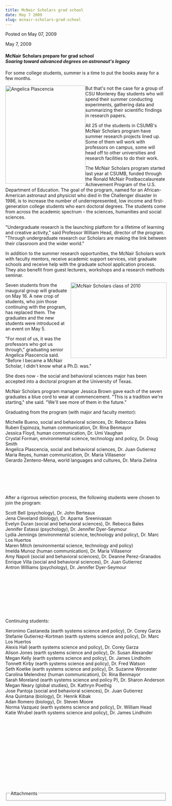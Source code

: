 ```yaml
---
title: McNair Scholars grad school
date: May 7 2009
slug: mcnair-scholars-grad-school
---
```


 



<span class="date">Posted on May 07, 2009    </span>
<p>May 7, 2009</p>
<h4>McNair Scholars prepare for grad school<br>
<em>Soaring toward advanced degrees on astronaut&apos;s legacy</em></br></h4>
<p>For some college students, summer is a time to put the books
away for a few months.</p>
<p><img alt="Angelica Plascencia" height="306" src="https://news.csumb.edu/sites/default/files/65/igx_migrate/images/Angelica%20Plascencia%20mcnair.JPG" style="float:left" width="250">But that&apos;s not the case for a
group of CSU Monterey Bay students who will spend their summer
conducting experiments, gathering data and summarizing their
scientific findings in research papers.</img></p>
<p>All 25 of the students in CSUMB&apos;s McNair Scholars program have
summer research projects lined up. Some of them will work with
professors on campus, some will head off to other universities and
research facilities to do their work.</p>
<p>The McNair Scholars program started last year at CSUMB, funded
through the Ronald McNair Postbaccalaureate Achievement Program of
the U.S. Department of Education. The goal of the program, named
for an African-American astronaut and physicist who died in the
Challenger disaster in 1986, is to increase the number of
underrepresented, low income and first-generation college students
who earn doctoral degrees. The students come from across the
academic spectrum - the sciences, humanities and social
sciences.</p>
<p>&quot;Undergraduate research is the launching platform for a lifetime
of learning and creative activity,&quot; said Professor William Head,
director of the program. &quot;Through undergraduate research our
Scholars are making the link between their classroom and the wider
world.&quot;</p>
<p>In addition to the summer research opportunities, the McNair
Scholars work with faculty mentors, receive academic support
services, visit graduate schools and receive help with the graduate
school application process. They also benefit from guest lecturers,
workshops and a research methods seminar.</p>
<p><img alt="McNair Scholars class of 2010" height="236" src="https://news.csumb.edu/sites/default/files/65/igx_migrate/images/mcnair%20class%20of%2010.JPG" style="float:right" width="300">Seven students from the inaugural
group will graduate on May 16. A new crop of students, who join
those continuing with the program, has replaced them. The graduates
and the new students were introduced at an event on May 5.</img></p>
<p>&quot;For most of us, it was the professors who got us through,&quot;
graduating senior Angelica Plascencia said. &quot;Before I became a
McNair Scholar, I didn&apos;t know what a Ph.D. was.&quot;</p>
<p>She does now - the social and behavioral sciences major has been
accepted into a doctoral program at the University of Texas.</p>
<p>McNair Scholars program manager Jessica Brown gave each of the
seven graduates a blue cord to wear at commencement. &quot;This is a
tradition we&apos;re starting,&quot; she said. &quot;We&apos;ll see more of them in the
future.&quot;</p>
<p>Graduating from the program (with major and faculty mentor):</p>
<p>Michelle Bueno, social and behavioral sciences, Dr. Rebecca
Bales<br>
Ruben Espinoza, human communication, Dr. Rina Benmayor<br>
Jessica Floyd, human communication, Dr. Umi Vaughan<br>
Crystal Forman, environmental science, technology and policy, Dr.
Doug Smith<br>
Angelica Plascencia, social and behavioral sciences, Dr. Juan
Gutierrez<br>
Maria Reyes, human communication, Dr. Maria Villasenor<br>
Gerardo Zenteno-Mena, world languages and cultures, Dr. Maria
Zielina</br></br></br></br></br></br></p>
<p>After a rigorous selection process, the following students were
chosen to join the program:</p>
<p>Scott Bell (psychology), Dr. John Berteaux<br>
Jena Cleveland (biology), Dr. Aparna&#xA0; Sreenivasan<br>
Evelyn Duran (social and behavioral sciences), Dr. Rebecca
Bales<br>
Jennifer Estassi (psychology), Dr. Jennifer Dyer-Seymour<br>
Lydia Jennings (environmental science, technology and policy), Dr.
Marc Los Huertos<br>
Maren Mitch (environmental science, technology and policy)<br>
Imelda Munoz (human communication), Dr. Maria Villasenor<br>
Amy Napoli (social and behavioral sciences), Dr. Deanne
Perez-Granados<br>
Enrique Villa (social and behavioral sciences), Dr. Juan
Gutierrez<br>
Antron Williams (psychology), Dr. Jennifer Dyer-Seymour</br></br></br></br></br></br></br></br></br></p>
<p>Continuing students:</p>
<p>Xeronimo Castaneda (earth systems science and policy), Dr. Corey
Garza<br>
Stefanie Gutierrez-Kortman (earth systems science and policy), Dr.
Marc Los Huertos<br>
Alexis Hall (earth systems science and policy), Dr. Corey
Garza<br>
Alison Jones (earth systems science and policy), Dr. Susan
Alexander<br>
Megan Kelly (earth systems science and policy), Dr. James
Lindholm<br>
Tonnett Kirby (earth systems science and policy), Dr. Fred
Watson<br>
Seth Koetke (earth systems science and policy), Dr. Suzanne
Worcester<br>
Carolina Melendrez (human communication), Dr. Rina Benmayor<br>
Sarah Moreland (earth systems science and policy P), Dr. Sharon
Anderson<br>
Megan Neary (global studies), Dr. Kathryn Poethig<br>
Jose Pantoja (social and behavioral sciences), Dr. Juan
Gutierrez<br>
Ana Quintana (biology), Dr. Henrik Kibak<br>
Adan Romero (biology), Dr. Steven Moore<br>
Norma Vazquez (earth systems science and policy), Dr. William
Head<br>
Katie Wrubel (earth systems science and policy), Dr. James
Lindholm</br></br></br></br></br></br></br></br></br></br></br></br></br></br></p>
<fieldset class="fieldgroup group-attachments">
<legend>Attachments</legend>
<div class="field field-type-emvideo field-field-attach-video">
<div class="field-items">
<div class="field-item odd">
<div class="emvideo emvideo-video emvideo-"/>
</div>
</div>
</div>
</fieldset>





```
